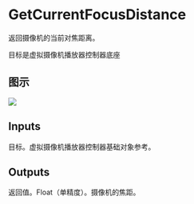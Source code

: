 # GetCurrentFocusDistance

返回摄像机的当前对焦距离。

目标是虚拟摄像机播放器控制器底座

## 图示

![]($-20221218-21274231.png)

## Inputs

目标。虚拟摄像机播放器控制器基础对象参考。  

## Outputs

返回值。Float（单精度）。摄像机的焦距。
